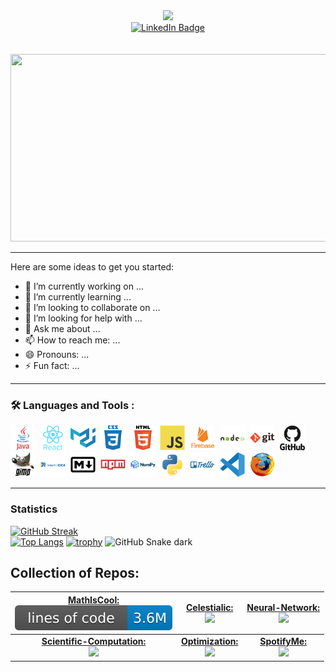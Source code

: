 <div id="header" align="center">
  <img src="https://media.giphy.com/media/M9gbBd9nbDrOTu1Mqx/giphy.gif" width="100"/>
  <div id="badges">
    <a href="(https://www.linkedin.com/in/ethan-krug-5a3088171)">
      <img src="https://img.shields.io/badge/LinkedIn-blue?style=for-the-badge&logo=linkedin&logoColor=white" alt="LinkedIn Badge"/>
    </a>
  </div>
  <img src="https://komarev.com/ghpvc/?username=GurkNathe&style=flat-square&color=blue" alt=""/>
</div>

<br>

<div align="center">
  <img src="https://media.giphy.com/media/dWesBcTLavkZuG35MI/giphy.gif" width="600" height="300"/>
</div>

---

Here are some ideas to get you started:

- 🔭 I’m currently working on ...
- 🌱 I’m currently learning ...
- 👯 I’m looking to collaborate on ...
- 🤔 I’m looking for help with ...
- 💬 Ask me about ...
- 📫 How to reach me: ...
- 😄 Pronouns: ...
- ⚡ Fun fact: ...

---

### :hammer_and_wrench: Languages and Tools :

<div>
  <img src="https://github.com/devicons/devicon/blob/master/icons/java/java-original-wordmark.svg" title="Java" alt="Java" width="40" height="40"/>&nbsp;
  <img src="https://github.com/devicons/devicon/blob/master/icons/react/react-original-wordmark.svg" title="React" alt="React" width="40" height="40"/>&nbsp;
  <img src="https://github.com/devicons/devicon/blob/master/icons/materialui/materialui-original.svg" title="Material UI" alt="Material UI" width="40" height="40"/>&nbsp;
  <img src="https://github.com/devicons/devicon/blob/master/icons/css3/css3-plain-wordmark.svg"  title="CSS3" alt="CSS" width="40" height="40"/>&nbsp;
  <img src="https://github.com/devicons/devicon/blob/master/icons/html5/html5-original-wordmark.svg" title="HTML5" alt="HTML" width="40" height="40"/>&nbsp;
  <img src="https://github.com/devicons/devicon/blob/master/icons/javascript/javascript-original.svg" title="JavaScript" alt="JavaScript" width="40" height="40"/>&nbsp;
  <img src="https://github.com/devicons/devicon/blob/master/icons/firebase/firebase-plain-wordmark.svg" title="Firebase" alt="Firebase" width="40" height="40"/>&nbsp;
  <img src="https://github.com/devicons/devicon/blob/master/icons/nodejs/nodejs-original-wordmark.svg" title="NodeJS" alt="NodeJS" width="40" height="40"/>&nbsp;
  <img src="https://github.com/devicons/devicon/blob/master/icons/git/git-original-wordmark.svg" title="Git" **alt="Git" width="40" height="40"/>&nbsp;
  <img src="https://github.com/devicons/devicon/blob/master/icons/github/github-original-wordmark.svg" title="GitHub" **alt="GitHub" width="40" height="40"/>&nbsp;
  <img src="https://github.com/devicons/devicon/blob/master/icons/gimp/gimp-original-wordmark.svg" title="Gimp" **alt="Gimp" width="40" height="40"/>&nbsp;
  <img src="https://github.com/devicons/devicon/blob/master/icons/intellij/intellij-original-wordmark.svg" title="IntelliJ" **alt="IntelliJ" width="40" height="40"/>&nbsp;
  <img src="https://github.com/devicons/devicon/blob/master/icons/markdown/markdown-original.svg" title="Markdown" **alt="Markdown" width="40" height="40"/>&nbsp;
  <img src="https://github.com/devicons/devicon/blob/master/icons/npm/npm-original-wordmark.svg" title="NPM" **alt="NPM" width="40" height="40"/>&nbsp;
  <img src="https://github.com/devicons/devicon/blob/master/icons/numpy/numpy-original-wordmark.svg" title="NumPy" **alt="NumPy" width="40" height="40"/>&nbsp;
  <img src="https://github.com/devicons/devicon/blob/master/icons/python/python-original.svg" title="Python" **alt="Python" width="40" height="40"/>&nbsp;
  <img src="https://github.com/devicons/devicon/blob/master/icons/trello/trello-plain-wordmark.svg" title="Trello" **alt="Trello" width="40" height="40"/>&nbsp;
  <img src="https://github.com/devicons/devicon/blob/master/icons/vscode/vscode-original.svg" title="VSCode" **alt="VSCode" width="40" height="40"/>&nbsp;
  <img src="https://github.com/devicons/devicon/blob/master/icons/firefox/firefox-original.svg" title="Firefox" **alt="Firfox" width="40" height="40"/>
</div>

---

### Statistics

  [![GitHub Streak](https://github-readme-streak-stats.herokuapp.com?user=GurkNathe&theme=highcontrast&date_format=M%20j%5B%2C%20Y%5D)](https://git.io/streak-stats)
  <br>
  [![Top Langs](https://github-readme-stats.vercel.app/api/top-langs/?username=GurkNathe&theme=vision-friendly-dark&langs_count=10)](https://github.com/anuraghazra/github-readme-stats)
  [![trophy](https://github-profile-trophy.vercel.app/?username=GurkNathe)](https://github.com/ryo-ma/github-profile-trophy)
  ![GitHub Snake dark](github-snake-dark.svg#gh-dark-mode-only)

## Collection of Repos:

| **<div align="center"><a href="https://github.com/GurkNathe/MathIsCool">MathIsCool:** <br><img src="https://github.com/GurkNathe/GurkNathe/blob/main/68747470733a2f2f746f6b65692e72732f62312f6769746875622f4775726b4e617468652f4d6174684973436f6f6c3f63617465676f72793d636f6465.svg" /></a></div> | **<div align="center"><a href="https://github.com/GurkNathe/Celestialic">Celestialic:** <br><img src="https://tokei.rs/b1/github/GurkNathe/Celestialic?category=code" /></a></div> | **<div align="center"><a href="https://github.com/GurkNathe/Neural-Network">Neural-Network:** <br><img src="https://tokei.rs/b1/github/GurkNathe/Neural-Network?category=code" /></a></div> |
|---------------------------------------------------------------------------------------------------------------------------------------------------------------------------------------------------|----------------------------------------------------------------------------------------------------------------------------------------------------------------------------------------------------|------------------------------------------------------------------------------------------------------------------------------------------------------------------------------------------------------------------------|
| **<div align="center"><a href="https://github.com/GurkNathe/Scientific-Computation">Scientific-Computation:** <br><img src="https://tokei.rs/b1/github/GurkNathe/Scientific-Computation?category=code" /></a></div> | **<div align="center"><a href="https://github.com/GurkNathe/Optimization">Optimization:** <br><img src="https://tokei.rs/b1/github/GurkNathe/Optimization?category=code" /></a></div> | **<div align="center"><a href="https://github.com/emily-hansen/spotifyme">SpotifyMe:** <br><img src="https://tokei.rs/b1/github/emily-hansen/spotifyme?category=code" /></a></div>
